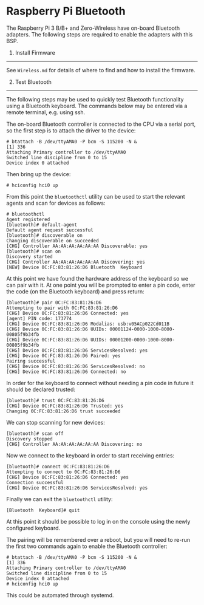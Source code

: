 Raspberry Pi Bluetooth
======================

The Raspberry Pi 3 B/B+ and Zero-Wireless have on-board Bluetooth adapters. The
following steps are required to enable the adapters with this BSP.

1. Install Firmware
-------------------
See `Wireless.md` for details of where to find and how to install the firmware.

2. Test Bluetooth
-----------------
The following steps may be used to quickly test Bluetooth functionality using a
Bluetooth keyboard. The commands below may be entered via a remote terminal,
e.g. using ssh.

The on-board Bluetooth controller is connected to the CPU via a serial port, so
the first step is to attach the driver to the device:

    # btattach -B /dev/ttyAMA0 -P bcm -S 115200 -N &
    [1] 336
    Attaching Primary controller to /dev/ttyAMA0
    Switched line discipline from 0 to 15
    Device index 0 attached

Then bring up the device:

    # hciconfig hci0 up

From this point the `bluetoothctl` utility can be used to start the relevant
agents and scan for devices as follows:

    # bluetoothctl
    Agent registered
    [bluetooth]# default-agent
    Default agent request successful
    [bluetooth]# discoverable on
    Changing discoverable on succeeded
    [CHG] Controller AA:AA:AA:AA:AA:AA Discoverable: yes
    [bluetooth]# scan on
    Discovery started
    [CHG] Controller AA:AA:AA:AA:AA:AA Discovering: yes
    [NEW] Device 0C:FC:83:81:26:D6 Bluetooth  Keyboard

At this point we have found the hardware address of the keyboard so we can pair
with it. At one point you will be prompted to enter a pin code, enter the code
(on the Bluetooth keyboard) and press return:

    [bluetooth]# pair 0C:FC:83:81:26:D6
    Attempting to pair with 0C:FC:83:81:26:D6
    [CHG] Device 0C:FC:83:81:26:D6 Connected: yes
    [agent] PIN code: 173774
    [CHG] Device 0C:FC:83:81:26:D6 Modalias: usb:v05ACp022Cd011B
    [CHG] Device 0C:FC:83:81:26:D6 UUIDs: 00001124-0000-1000-8000-00805f9b34fb
    [CHG] Device 0C:FC:83:81:26:D6 UUIDs: 00001200-0000-1000-8000-00805f9b34fb
    [CHG] Device 0C:FC:83:81:26:D6 ServicesResolved: yes
    [CHG] Device 0C:FC:83:81:26:D6 Paired: yes
    Pairing successful
    [CHG] Device 0C:FC:83:81:26:D6 ServicesResolved: no
    [CHG] Device 0C:FC:83:81:26:D6 Connected: no

In order for the keyboard to connect without needing a pin code in future it
should be declared trusted:

    [bluetooth]# trust 0C:FC:83:81:26:D6
    [CHG] Device 0C:FC:83:81:26:D6 Trusted: yes
    Changing 0C:FC:83:81:26:D6 trust succeeded

We can stop scanning for new devices:

    [bluetooth]# scan off
    Discovery stopped
    [CHG] Controller AA:AA:AA:AA:AA:AA Discovering: no

Now we connect to the keyboard in order to start receiving entries:

    [bluetooth]# connect 0C:FC:83:81:26:D6
    Attempting to connect to 0C:FC:83:81:26:D6
    [CHG] Device 0C:FC:83:81:26:D6 Connected: yes
    Connection successful
    [CHG] Device 0C:FC:83:81:26:D6 ServicesResolved: yes

Finally we can exit the `bluetoothctl` utility:

    [Bluetooth  Keyboard]# quit

At this point it should be possible to log in on the console using the newly
configured keyboard.

The pairing will be remembered over a reboot, but you will need to re-run the
first two commands again to enable the Bluetooth controller:

    # btattach -B /dev/ttyAMA0 -P bcm -S 115200 -N &
    [1] 336
    Attaching Primary controller to /dev/ttyAMA0
    Switched line discipline from 0 to 15
    Device index 0 attached
    # hciconfig hci0 up

This could be automated through systemd.
